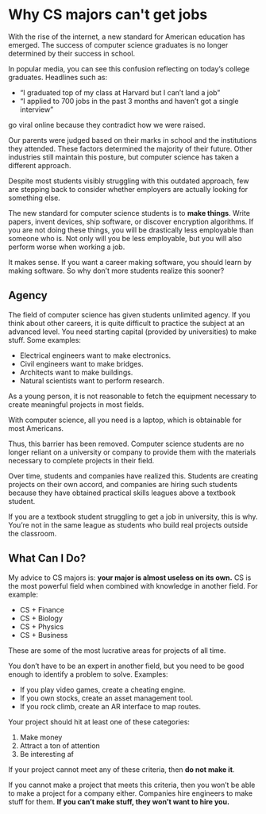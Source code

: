 # Why CS majors can't get jobs

With the rise of the internet, a new standard for American education has emerged. The success of computer science graduates is no longer determined by their success in school. 

In popular media, you can see this confusion reflecting on today’s college graduates. Headlines such as:

- “I graduated top of my class at Harvard but I can’t land a job”
- “I applied to 700 jobs in the past 3 months and haven’t got a single interview”

go viral online because they contradict how we were raised.

Our parents were judged based on their marks in school and the institutions they attended. These factors determined the majority of their future. Other industries still maintain this posture, but computer science has taken a different approach.

Despite most students visibly struggling with this outdated approach, few are stepping back to consider whether employers are actually looking for something else.

The new standard for computer science students is to **make things**. Write papers, invent devices, ship software, or discover encryption algorithms. If you are not doing these things, you will be drastically less employable than someone who is. Not only will you be less employable, but you will also perform worse when working a job.

It makes sense. If you want a career making software, you should learn by making software. So why don’t more students realize this sooner?

## **Agency**

The field of computer science has given students unlimited agency. If you think about other careers, it is quite difficult to practice the subject at an advanced level. You need starting capital (provided by universities) to make stuff. Some examples:

- Electrical engineers want to make electronics.
- Civil engineers want to make bridges.
- Architects want to make buildings.
- Natural scientists want to perform research.

As a young person, it is not reasonable to fetch the equipment necessary to create meaningful projects in most fields. 

With computer science, all you need is a laptop, which is obtainable for most Americans. 

Thus, this barrier has been removed. Computer science students are no longer reliant on a university or company to provide them with the materials necessary to complete projects in their field.

Over time, students and companies have realized this. Students are creating projects on their own accord, and companies are hiring such students because they have obtained practical skills leagues above a textbook student.

If you are a textbook student struggling to get a job in university, this is why. You’re not in the same league as students who build real projects outside the classroom.

## **What Can I Do?**

My advice to CS majors is: **your major is almost useless on its own.** CS is the most powerful field when combined with knowledge in another field. For example:

- CS + Finance  
- CS + Biology  
- CS + Physics  
- CS + Business  

These are some of the most lucrative areas for projects of all time. 

You don’t have to be an expert in another field, but you need to be good enough to identify a problem to solve. Examples:

- If you play video games, create a cheating engine.  
- If you own stocks, create an asset management tool.  
- If you rock climb, create an AR interface to map routes.  

Your project should hit at least one of these categories:

1. Make money  
2. Attract a ton of attention  
3. Be interesting af

If your project cannot meet any of these criteria, then **do not make it**.

If you cannot make a project that meets this criteria, then you won’t be able to make a project for a company either. Companies hire engineers to make stuff for them. **If you can’t make stuff, they won’t want to hire you.**
